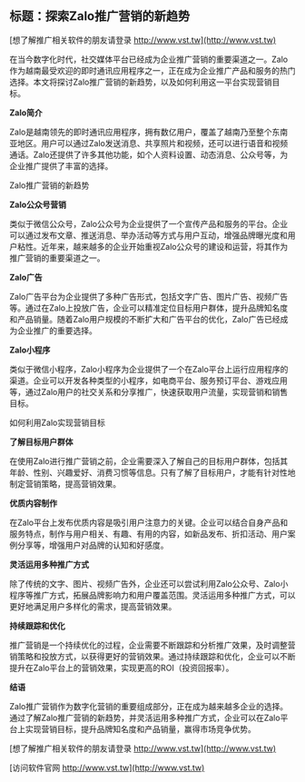 ## **标题：探索Zalo推广营销的新趋势**

[想了解推广相关软件的朋友请登录 http://www.vst.tw](http://www.vst.tw)

在当今数字化时代，社交媒体平台已经成为企业推广营销的重要渠道之一。Zalo作为越南最受欢迎的即时通讯应用程序之一，正在成为企业推广产品和服务的热门选择。本文将探讨Zalo推广营销的新趋势，以及如何利用这一平台实现营销目标。

**Zalo简介**

Zalo是越南领先的即时通讯应用程序，拥有数亿用户，覆盖了越南乃至整个东南亚地区。用户可以通过Zalo发送消息、共享照片和视频，还可以进行语音和视频通话。Zalo还提供了许多其他功能，如个人资料设置、动态消息、公众号等，为企业推广提供了丰富的选择。

Zalo推广营销的新趋势

**Zalo公众号营销**

类似于微信公众号，Zalo公众号为企业提供了一个宣传产品和服务的平台。企业可以通过发布文章、推送消息、举办活动等方式与用户互动，增强品牌曝光度和用户粘性。近年来，越来越多的企业开始重视Zalo公众号的建设和运营，将其作为推广营销的重要渠道之一。

**Zalo广告**

Zalo广告平台为企业提供了多种广告形式，包括文字广告、图片广告、视频广告等。通过在Zalo上投放广告，企业可以精准定位目标用户群体，提升品牌知名度和产品销量。随着Zalo用户规模的不断扩大和广告平台的优化，Zalo广告已经成为企业推广的重要选择。

**Zalo小程序**

类似于微信小程序，Zalo小程序为企业提供了一个在Zalo平台上运行应用程序的渠道。企业可以开发各种类型的小程序，如电商平台、服务预订平台、游戏应用等，通过Zalo用户的社交关系和分享推广，快速获取用户流量，实现营销和销售目标。

如何利用Zalo实现营销目标

**了解目标用户群体**

在使用Zalo进行推广营销之前，企业需要深入了解自己的目标用户群体，包括其年龄、性别、兴趣爱好、消费习惯等信息。只有了解了目标用户，才能有针对性地制定营销策略，提高营销效果。

**优质内容制作**

在Zalo平台上发布优质内容是吸引用户注意力的关键。企业可以结合自身产品和服务特点，制作与用户相关、有趣、有用的内容，如新品发布、折扣活动、用户案例分享等，增强用户对品牌的认知和好感度。

**灵活运用多种推广方式**

除了传统的文字、图片、视频广告外，企业还可以尝试利用Zalo公众号、Zalo小程序等推广方式，拓展品牌影响力和用户覆盖范围。灵活运用多种推广方式，可以更好地满足用户多样化的需求，提高营销效果。

**持续跟踪和优化**

推广营销是一个持续优化的过程，企业需要不断跟踪和分析推广效果，及时调整营销策略和投放方式，以获得更好的营销效果。通过持续跟踪和优化，企业可以不断提升在Zalo平台上的营销效果，实现更高的ROI（投资回报率）。

**结语**

Zalo推广营销作为数字化营销的重要组成部分，正在成为越来越多企业的选择。通过了解Zalo推广营销的新趋势，并灵活运用多种推广方式，企业可以在Zalo平台上实现营销目标，提升品牌知名度和产品销量，赢得市场竞争优势。

[想了解推广相关软件的朋友请登录 http://www.vst.tw](http://www.vst.tw)


[访问软件官网 http://www.vst.tw](http://www.vst.tw)
